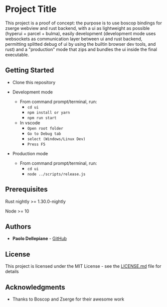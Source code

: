 # Project Title

This project is a proof of concept: the purpose is to use boscop bindings for zserge webview and rust backend, with a ui as lightweight as possible (hyperui + parcel + bulma), easily development (development mode uses websockets as communication layer between ui and rust backend, permitting splitted debug of ui by using the builtin browser dev tools, and rust) and a "production" mode that zips and bundles the ui inside the final executable.

## Getting Started
* Clone this repository
* Development mode
    * From command prompt/terminal, run:
        * ```cd ui```
        * ```npm install or yarn```
        * ```npm run start```
    * In vscode
        * ```Open root folder```
        * ```Go to Debug tab```
        * ```select (Windows/Linux Dev)```
        * ```Press F5```

* Production mode
    * From command prompt/terminal, run:
        * ```cd ui```
        * ```node ../scripts/release.js```

## Prerequisites

Rust nightly >= 1.30.0-nightly

Node >= 10

## Authors

* **Paolo Dellepiane** - [GitHub](https://github.com/paolod29)

## License

This project is licensed under the MIT License - see the [LICENSE.md](LICENSE.md) file for details

## Acknowledgments

* Thanks to Boscop and Zserge for their awesome work
